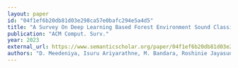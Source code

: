 ```yaml
---
layout: paper
id: "04f1ef6b20db81d03e298ca57e0bafc294e5a4d5"
title: "A Survey On Deep Learning Based Forest Environment Sound Classification At The Edge"
publication: "ACM Comput. Surv."
year: 2023
external_url: https://www.semanticscholar.org/paper/04f1ef6b20db81d03e298ca57e0bafc294e5a4d5
authors: "D. Meedeniya, Isuru Ariyarathne, M. Bandara, Roshinie Jayasundara, Charith Perera"
---
```

